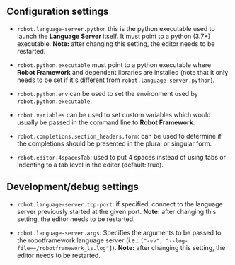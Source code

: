 Configuration settings
----------------------

- `robot.language-server.python` this is the python executable used to launch the
  **Language Server** itself. It must point to a python (3.7+) executable. **Note:**
  after changing this setting, the editor needs to be restarted.
  
- `robot.python.executable` must point to a python executable where **Robot Framework** and dependent 
  libraries are installed (note that it only needs to be set if it's different from `robot.language-server.python`).
  
- `robot.python.env` can be used to set the environment used by `robot.python.executable`.

- `robot.variables` can be used to set custom variables which would usually be passed in the command line to **Robot Framework**.

- `robot.completions.section_headers.form`: can be used to determine if the completions should be presented in the plural or singular form.

- `robot.editor.4spacesTab`: used to put 4 spaces instead of using tabs or indenting to a tab level in the editor (default: true).


Development/debug settings
---------------------------

- `robot.language-server.tcp-port`: if specified, connect to the language server previously started at the given port. **Note:**
  after changing this setting, the editor needs to be restarted.
  
- `robot.language-server.args`: Specifies the arguments to be passed to the robotframework language server (i.e.: `["-vv", "--log-file=~/robotframework_ls.log"]`). **Note:**
  after changing this setting, the editor needs to be restarted.
